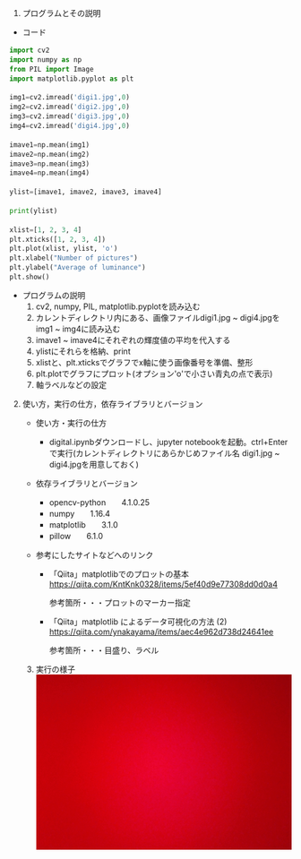 1. プログラムとその説明

- コード
```py
import cv2
import numpy as np
from PIL import Image
import matplotlib.pyplot as plt

img1=cv2.imread('digi1.jpg',0)
img2=cv2.imread('digi2.jpg',0)
img3=cv2.imread('digi3.jpg',0)
img4=cv2.imread('digi4.jpg',0)

imave1=np.mean(img1)
imave2=np.mean(img2)
imave3=np.mean(img3)
imave4=np.mean(img4)

ylist=[imave1, imave2, imave3, imave4]

print(ylist)

xlist=[1, 2, 3, 4]
plt.xticks([1, 2, 3, 4])
plt.plot(xlist, ylist, 'o')
plt.xlabel("Number of pictures")
plt.ylabel("Average of luminance")
plt.show()
```

- プログラムの説明  
   1. cv2, numpy, PIL, matplotlib.pyplotを読み込む
   2. カレントディレクトリ内にある、画像ファイルdigi1.jpg ~ digi4.jpgをimg1 ~ img4に読み込む
   3. imave1 ~ imave4にそれぞれの輝度値の平均を代入する
   4. ylistにそれらを格納、print
   5. xlistと、plt.xticksでグラフでx軸に使う画像番号を準備、整形
   6. plt.plotでグラフにプロット(オプション'o'で小さい青丸の点で表示)
   7. 軸ラベルなどの設定

2. 使い方，実行の仕方，依存ライブラリとバージョン

    - 使い方・実行の仕方
        - digital.ipynbダウンロードし、jupyter notebookを起動。ctrl+Enterで実行(カレントディレクトリにあらかじめファイル名 digi1.jpg ~ digi4.jpgを用意しておく)
    - 依存ライブラリとバージョン  
        - opencv-python　　4.1.0.25  
        - numpy　　1.16.4  
        - matplotlib　　3.1.0  
        - pillow　　6.1.0

   - 参考にしたサイトなどへのリンク  
     - 「Qiita」matplotlibでのプロットの基本  
     https://qiita.com/KntKnk0328/items/5ef40d9e77308dd0d0a4  
       
        参考箇所・・・プロットのマーカー指定
     - 「Qiita」matplotlib によるデータ可視化の方法 (2)  
     https://qiita.com/ynakayama/items/aec4e962d738d24641ee  
     
        
        参考箇所・・・目盛り、ラベル  

    3. 実行の様子
    ![digital.gif](digital.gif)